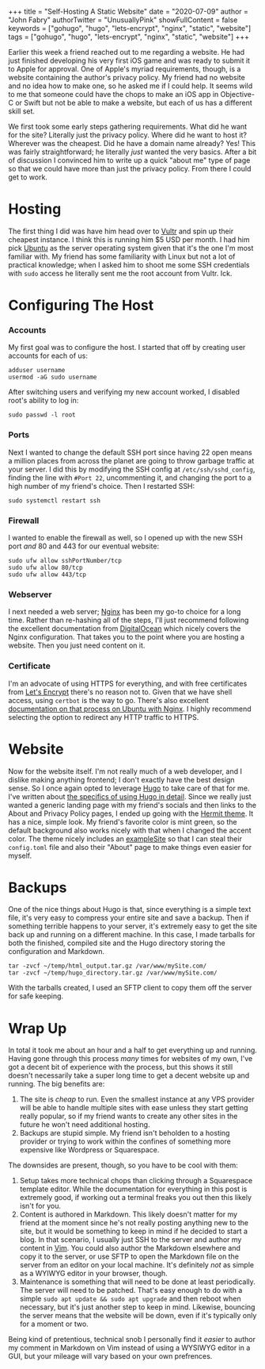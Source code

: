 +++
title = "Self-Hosting A Static Website"
date = "2020-07-09"
author = "John Fabry"
authorTwitter = "UnusuallyPink"
showFullContent = false
keywords = ["gohugo", "hugo", "lets-encrypt", "nginx", "static", "website"]
tags = ["gohugo", "hugo", "lets-encrypt", "nginx", "static", "website"]
+++

Earlier this week a friend reached out to me regarding a website. He had just finished developing his very first iOS game and was ready to submit it to Apple for approval. One of Apple's myriad requirements, though, is a website containing the author's privacy policy. My friend had no website and no idea how to make one, so he asked me if I could help. It seems wild to me that someone could have the chops to make an iOS app in Objective-C or Swift but not be able to make a website, but each of us has a different skill set.

We first took some early steps gathering requirements. What did he want for the site? Literally just the privacy policy. Where did he want to host it? Wherever was the cheapest. Did he have a domain name already? Yes! This was fairly straightforward; he literally _just_ wanted the very basics. After a bit of discussion I convinced him to write up a quick "about me" type of page so that we could have more than just the privacy policy. From there I could get to work.

# Hosting

The first thing I did was have him head over to [Vultr](https://www.vultr.com/) and spin up their cheapest instance. I think this is running him $5 USD per month. I had him pick [Ubuntu](https://ubuntu.com/) as the server operating system given that it's the one I'm most familiar with. My friend has some familiarity with Linux but not a lot of practical knowledge; when I asked him to shoot me some SSH credentials with `sudo` access he literally sent me the root account from Vultr. Ick.

# Configuring The Host

### Accounts

My first goal was to configure the host. I started that off by creating user accounts for each of us:

```shell
adduser username
usermod -aG sudo username
```

After switching users and verifying my new account worked, I disabled root's ability to log in:

```shell
sudo passwd -l root
```

### Ports

Next I wanted to change the default SSH port since having 22 open means a million places from across the planet are going to throw garbage traffic at your server. I did this by modifying the SSH config at `/etc/ssh/sshd_config`, finding the line with `#Port 22`, uncommenting it, and changing the port to a high number of my friend's choice. Then I restarted SSH:

```shell
sudo systemctl restart ssh
```

### Firewall

I wanted to enable the firewall as well, so I opened up with the new SSH port _and_ 80 and 443 for our eventual website:

```shell
sudo ufw allow sshPortNumber/tcp
sudo ufw allow 80/tcp
sudo ufw allow 443/tcp
```

### Webserver

I next needed a web server; [Nginx](http://nginx.org/) has been my go-to choice for a long time. Rather than re-hashing all of the steps, I'll just recommend following the excellent documentation from [DigitalOcean](https://www.digitalocean.com/community/tutorials/how-to-install-nginx-on-ubuntu-20-04) which nicely covers the Nginx configuration. That takes you to the point where you are hosting a website. Then you just need content on it.

### Certificate

I'm an advocate of using HTTPS for everything, and with free certificates from [Let's Encrypt](https://letsencrypt.org/) there's no reason not to. Given that we have shell access, using `certbot` is the way to go. There's also excellent [documentation on that process on Ubuntu with Nginx](https://certbot.eff.org/lets-encrypt/ubuntufocal-nginx). I highly recommend selecting the option to redirect any HTTP traffic to HTTPS.

# Website

Now for the website itself. I'm not really much of a web developer, and I dislike making anything frontend; I don't exactly have the best design sense. So I once again opted to leverage [Hugo](https://gohugo.io/) to take care of that for me. I've written about [the specifics of using Hugo in detail](https://failti.me/posts/hugo_setup_guide/). Since we really just wanted a generic landing page with my friend's socials and then links to the About and Privacy Policy pages, I ended up going with the [Hermit theme](https://themes.gohugo.io/hermit/). It has a nice, simple look. My friend's favorite color is mint green, so the default background also works nicely with that when I changed the accent color. The theme nicely includes an [exampleSite](https://github.com/Track3/hermit/tree/master/exampleSite) so that I can steal their `config.toml` file and also their "About" page to make things even easier for myself.

# Backups

One of the nice things about Hugo is that, since everything is a simple text file, it's very easy to compress your entire site and save a backup. Then if something terrible happens to your server, it's extremely easy to get the site back up and running on a different machine. In this case, I made tarballs for both the finished, compiled site and the Hugo directory storing the configuration and Markdown.

```shell
tar -zvcf ~/temp/html_output.tar.gz /var/www/mySite.com/
tar -zvcf ~/temp/hugo_directory.tar.gz /var/www/mySite.com/
```

With the tarballs created, I used an SFTP client to copy them off the server for safe keeping.

# Wrap Up

In total it took me about an hour and a half to get everything up and running. Having gone through this process _many_ times for websites of my own, I've got a decent bit of experience with the process, but this shows it still doesn't necessarily take a super long time to get a decent website up and running. The big benefits are:

1. The site is _cheap_ to run. Even the smallest instance at any VPS provider will be able to handle multiple sites with ease unless they start getting really popular, so if my friend wants to create any other sites in the future he won't need additional hosting.
2. Backups are stupid simple. My friend isn't beholden to a hosting provider or trying to work within the confines of something more expensive like Wordpress or Squarespace.

The downsides are present, though, so you have to be cool with them:

1. Setup takes more technical chops than clicking through a Squarespace template editor. While the documentation for everything in this post is extremely good, if working out a terminal freaks you out then this likely isn't for you.
2. Content is authored in Markdown. This likely doesn't matter for my friend at the moment since he's not really posting anything new to the site, but it would be something to keep in mind if he decided to start a blog. In that scenario, I usually just SSH to the server and author my content in [Vim](https://www.vim.org/). You could also author the Markdown elsewhere and copy it to the server, or use SFTP to open the Markdown file on the server from an editor on your local machine. It's definitely _not_ as simple as a WYIWYG editor in your browser, though.
3. Maintenance is something that will need to be done at least periodically. The server will need to be patched. That's easy enough to do with a simple `sudo apt update && sudo apt upgrade` and then reboot when necessary, but it's just another step to keep in mind. Likewise, bouncing the server means that the website will be down, even if it's typically only for a moment or two.

Being kind of pretentious, technical snob I personally find it _easier_ to author my comment in Markdown on Vim instead of using a WYSIWYG editor in a GUI, but your mileage will vary based on your own prefrences.

